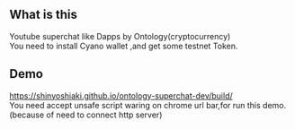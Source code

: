 ## What is this  
Youtube superchat like Dapps by Ontology(cryptocurrency)  
You need to install Cyano wallet ,and get some testnet Token.

## Demo  
https://shinyoshiaki.github.io/ontology-superchat-dev/build/  
You need accept unsafe script waring on chrome url bar,for run this demo.  
(because of need to connect http server)
